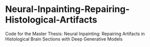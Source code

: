 # Neural-Inpainting-Repairing-Histological-Artifacts
Code for the Master Thesis: Neural Inpainting: Repairing Artifacts in Histological Brain Sections with Deep Generative Models
